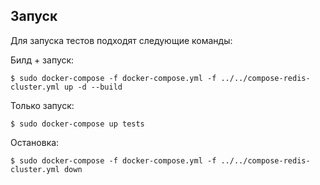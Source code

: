 ## Запуск

Для запуска тестов подходят следующие команды:

Билд + запуск:

    $ sudo docker-compose -f docker-compose.yml -f ../../compose-redis-cluster.yml up -d --build

Только запуск:

    $ sudo docker-compose up tests

Остановка:

    $ sudo docker-compose -f docker-compose.yml -f ../../compose-redis-cluster.yml down
   
